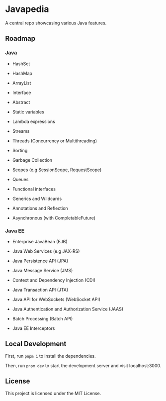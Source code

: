 # Javapedia

A central repo showcasing various Java features.

## Roadmap

### Java

- HashSet

- HashMap

- ArrayList

- Interface

- Abstract

- Static variables

- Lambda expressions

- Streams

- Threads (Concurrency or Multithreading)

- Sorting

- Garbage Collection

- Scopes (e.g SessionScope, RequestScope)

- Queues

- Functional interfaces

- Generics and Wildcards

- Annotations and Reflection

- Asynchronous (with CompletableFuture)

### Java EE

- Enterprise JavaBean (EJB)

- Java Web Services (e.g JAX-RS)

- Java Persistence API (JPA)

- Java Message Service (JMS)

- Context and Dependency Injection (CDI)

- Java Transaction API (JTA)

- Java API for WebSockets (WebSocket API)

- Java Authentication and Authorization Service (JAAS)

- Batch Processing (Batch API)

- Java EE Interceptors

## Local Development

First, run `pnpm i` to install the dependencies.

Then, run `pnpm dev` to start the development server and visit localhost:3000.

## License

This project is licensed under the MIT License.
